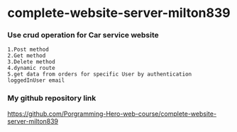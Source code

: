 # complete-website-server-milton839

### Use crud operation for Car service website
    1.Post method
    2.Get method
    3.Delete method
    4.dynamic route
    5.get data from orders for specific User by authentication loggedInUser email 

### My github repository link
https://github.com/Porgramming-Hero-web-course/complete-website-server-milton839
